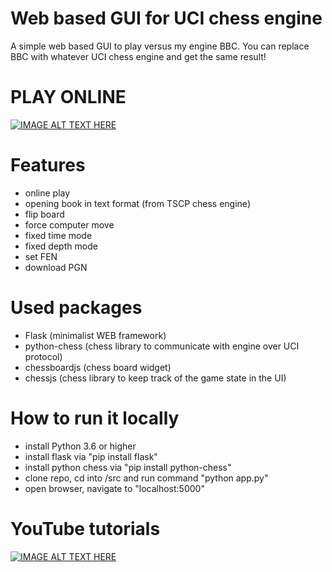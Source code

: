 # Web based GUI for UCI chess engine
A simple web based GUI to play versus my engine BBC. You can replace BBC with whatever UCI chess engine and get the same result!

# PLAY ONLINE
[![IMAGE ALT TEXT HERE](https://github.com/maksimKorzh/uci-gui/blob/main/gui.png)](https://maksimkorzh.pythonanywhere.com)

# Features
 - online play
 - opening book in text format (from TSCP chess engine)
 - flip board
 - force computer move
 - fixed time mode
 - fixed depth mode
 - set FEN
 - download PGN
 
 # Used packages
 - Flask (minimalist WEB framework)
 - python-chess (chess library to communicate with engine over UCI protocol)
 - chessboardjs (chess board widget)
 - chessjs (chess library to keep track of the game state in the UI)
 
 # How to run it locally
  - install Python 3.6 or higher
  - install flask via "pip install flask"
  - install python chess via "pip install python-chess"
  - clone repo, cd into /src and run command "python app.py"
  - open browser, navigate to "localhost:5000"

# YouTube tutorials
[![IMAGE ALT TEXT HERE](https://img.youtube.com/vi/_0uKZbHWVKM/0.jpg)](https://www.youtube.com/watch?v=_0uKZbHWVKM&list=PLmN0neTso3Jz-6--Mj51Hc3jiLhkQm0DB)
